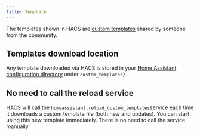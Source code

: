 ```yaml
---
title: Template
---
```


The templates shown in HACS are [custom templates](https://www.home-assistant.io/docs/configuration/templating/#reusing-templates) shared by someone from the community.

## Templates download location

Any template downloaded via HACS is stored in your [Home Assistant configuration directory](https://www.home-assistant.io/docs/configuration/#to-find-the-configuration-directory) under `custom_templates/`.



## No need to call the reload service

HACS will call the `homeassistant.reload_custom_templates`service each time it downloads a custom template file (both new and updates). You can start using this new template immediately. There is no need to call the service manually.
